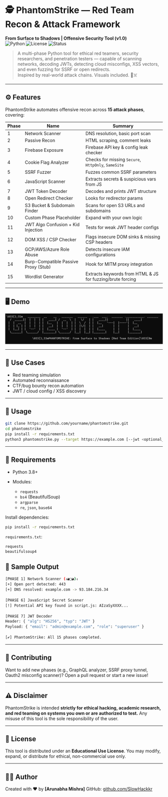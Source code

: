 # 🕵️ PhantomStrike — Red Team Recon & Attack Framework
**From Surface to Shadows | Offensive Security Tool (v1.0)**  
![Python](https://img.shields.io/badge/Made%20with-Python-blue) ![License](https://img.shields.io/badge/License-Educational-red) ![Status](https://img.shields.io/badge/Status-Active-green)

> A multi-phase Python tool for ethical red teamers, security researchers, and penetration testers — capable of scanning networks, decoding JWTs, detecting cloud misconfigs, XSS vectors, and even fuzzing for SSRF or open redirects.  
> Inspired by real-world attack chains. Visuals included. 🧪☠️

---

## ⚙️ Features

PhantomStrike automates offensive recon across **15 attack phases**, covering:

| Phase | Name                                      | Summary |
|-------|-------------------------------------------|---------|
| 1     | Network Scanner                            | DNS resolution, basic port scan |
| 2     | Passive Recon                              | HTML scraping, comment leaks |
| 3     | Firebase Exposure                          | Firebase API key & config leak checker |
| 4     | Cookie Flag Analyzer                       | Checks for missing `Secure`, `HttpOnly`, `SameSite` |
| 5     | SSRF Fuzzer                                | Fuzzes common SSRF parameters |
| 6     | JavaScript Scanner                         | Extracts secrets & suspicious vars from JS |
| 7     | JWT Token Decoder                          | Decodes and prints JWT structure |
| 8     | Open Redirect Checker                      | Looks for redirector params |
| 9     | S3 Bucket & Subdomain Finder               | Scans for open S3 URLs and subdomains |
| 10    | Custom Phase Placeholder                   | Expand with your own logic |
| 11    | JWT Algo Confusion + Kid Injection         | Tests for weak JWT header configs |
| 12    | DOM XSS / CSP Checker                      | Flags insecure DOM sinks & missing CSP headers |
| 13    | GCP/AWS/Azure Role Abuse                   | Detects insecure IAM configurations |
| 14    | Burp-Compatible Passive Proxy (Stub)       | Hook for MITM proxy integration |
| 15    | Wordlist Generator                         | Extracts keywords from HTML & JS for fuzzing/brute forcing |

---

## 🖥️ Demo

![PhantomStrike CLI](attackTool.png)  

---

## 🧠 Use Cases

- Red teaming simulation
- Automated reconnaissance
- CTF/bug bounty recon automation
- JWT / cloud config / XSS discovery

---

## 🚀 Usage

```bash
git clone https://github.com/yourname/phantomstrike.git
cd phantomstrike
pip install -r requirements.txt
python3 phantomstrike.py --target https://example.com [--jwt <optional_token>]
````

---

## 📝 Requirements

* Python 3.8+
* Modules:

  * `requests`
  * `bs4` (BeautifulSoup)
  * `argparse`
  * `re`, `json`, `base64`

Install dependencies:

```bash
pip install -r requirements.txt
```

`requirements.txt`:

```
requests
beautifulsoup4
```


## 🧪 Sample Output

```bash
[PHASE 1] Network Scanner (ง◕□◕)ง
[+] Open port detected: 443
[+] DNS resolved: example.com -> 93.184.216.34

[PHASE 6] JavaScript Secret Scanner
[!] Potential API key found in script.js: AIzaSyXXXX...

[PHASE 7] JWT Decoder
Header: { "alg": "HS256", "typ": "JWT" }
Payload: { "email": "admin@example.com", "role": "superuser" }

[✔] PhantomStrike: All 15 phases completed.
```

---

## 🧬 Contributing

Want to add new phases (e.g., GraphQL analyzer, SSRF proxy tunnel, Oauth2 misconfig scanner)?
Open a pull request or start a new issue!

---

## ⚠️ Disclaimer

PhantomStrike is intended **strictly for ethical hacking, academic research, and red teaming on systems you own or are authorized to test.**
Any misuse of this tool is the sole responsibility of the user.

---

## 📄 License

This tool is distributed under an **Educational Use License**. You may modify, expand, or distribute for ethical, non-commercial use only.

---

## 👨‍🎓 Author

Created with ❤️ by **\[Arunabha Mishra]**
GitHub: [github.com/SlowHackkr](https://github.com/SlowHackkr/)


